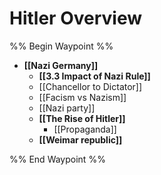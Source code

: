 # Hitler Overview

%% Begin Waypoint %%
- **[[Nazi Germany]]**
	- **[[3.3 Impact of Nazi Rule]]**
	- [[Chancellor to Dictator]]
	- [[Facism vs Nazism]]
	- [[Nazi party]]
	- **[[The Rise of Hitler]]**
		- [[Propaganda]]
	- **[[Weimar republic]]**


%% End Waypoint %%